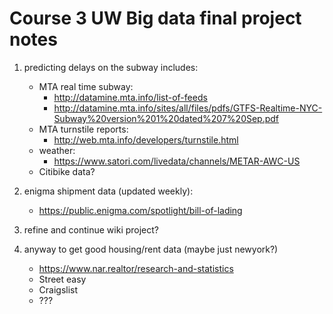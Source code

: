 Course 3 UW Big data final project notes
========================================

1) predicting delays on the subway includes:
	- MTA real time subway:
		- http://datamine.mta.info/list-of-feeds
		- http://datamine.mta.info/sites/all/files/pdfs/GTFS-Realtime-NYC-Subway%20version%201%20dated%207%20Sep.pdf
	- MTA turnstile reports:
		- http://web.mta.info/developers/turnstile.html
	- weather:
		- https://www.satori.com/livedata/channels/METAR-AWC-US
	- Citibike data?

2) enigma shipment data (updated weekly):
	- https://public.enigma.com/spotlight/bill-of-lading

3) refine and continue wiki project?

4) anyway to get good housing/rent data (maybe just newyork?)
	- https://www.nar.realtor/research-and-statistics
	- Street easy
	- Craigslist
	- ???
